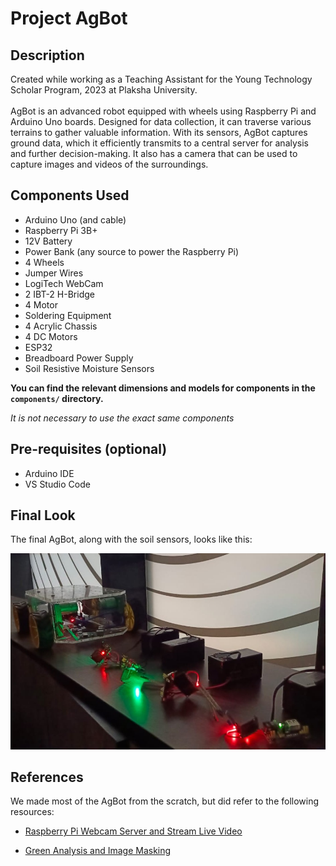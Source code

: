 # Project AgBot
## Description
Created while working as a Teaching Assistant for the Young Technology Scholar Program, 2023 at Plaksha University.<br><br>
AgBot is an advanced robot equipped with wheels using Raspberry Pi and Arduino Uno boards. Designed for data collection, it can traverse various terrains to gather valuable information. With its sensors, AgBot captures ground data, which it efficiently transmits to a central server for analysis and further decision-making. It also has a camera that can be used to capture images and videos of the surroundings.

## Components Used
- Arduino Uno (and cable)
- Raspberry Pi 3B+
- 12V Battery
- Power Bank (any source to power the Raspberry Pi)
- 4 Wheels
- Jumper Wires
- LogiTech WebCam
- 2 IBT-2 H-Bridge
- 4 Motor
- Soldering Equipment
- 4 Acrylic Chassis
- 4 DC Motors
- ESP32 
- Breadboard Power Supply
- Soil Resistive Moisture Sensors

**You can find the relevant dimensions and models for components in the ```components/``` directory.**

_It is not necessary to use the exact same components_
## Pre-requisites (optional)
- Arduino IDE
- VS Studio Code
## Final Look
The final AgBot, along with the soil sensors, looks like this:
<center>
<img src="./components/fullAgBot.jpg">
</center>

## References
We made most of the AgBot from the scratch, but did refer to the following resources:

- [Raspberry Pi Webcam Server and Stream Live Video](https://www.instructables.com/How-to-Make-Raspberry-Pi-Webcam-Server-and-Stream-/)

- [Green Analysis and Image Masking](https://www.tutorialspoint.com/how-to-mask-an-image-in-opencv-python)
